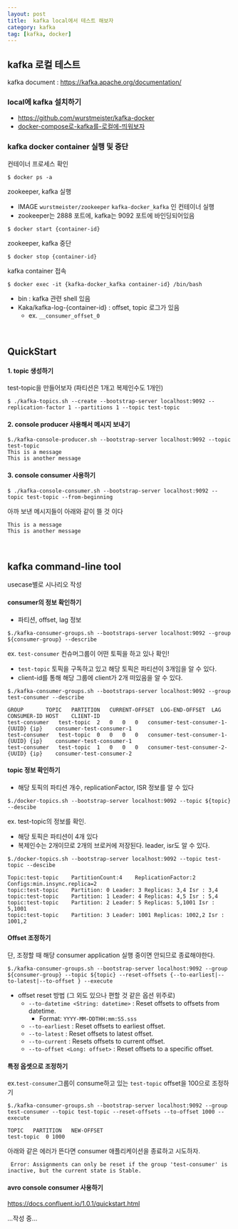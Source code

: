 ```yaml
---
layout: post
title:  kafka local에서 테스트 해보자
category: kafka
tag: [kafka, docker]
---
```


## kafka 로컬 테스트

kafka document : https://kafka.apache.org/documentation/



### local에 kafka 설치하기

* https://github.com/wurstmeister/kafka-docker
*  [docker-compose로-kafka를-로컬에-띄워보자](http://www.kwangsiklee.com/2017/03/docker-compose로-kafka를-로컬에-띄워보자/)



### kafka docker container 실행 및 중단

컨테이너 프로세스 확인

```shell
$ docker ps -a
```



zookeeper, kafka 실행

- IMAGE `wurstmeister/zookeeper` `kafka-docker_kafka` 인 컨테이너 실행
- zookeeper는 2888 포트에, kafka는 9092 포트에 바인딩되어있음

```shell
$ docker start {container-id}
```



zookeeper, kafka 중단

```shell
$ docker stop {container-id}
```



kafka container 접속

```shell
$ docker exec -it {kafka-docker_kafka container-id} /bin/bash
```

* bin : kafka 관련 shell 있음
* Kaka/kafka-log-{container-id} : offset, topic 로그가 있음
  * ex. `__consumer_offset_0`


<br>


## QuickStart

#### 1. topic 생성하기

test-topic을 만들어보자 (파티션은 1개고 복제인수도 1개인)

```shell
$ ./kafka-topics.sh --create --bootstrap-server localhost:9092 --replication-factor 1 --partitions 1 --topic test-topic
```



#### 2. console producer 사용해서 메시지 보내기

```shell
$./kafka-console-producer.sh --bootstrap-server localhost:9092 --topic test-topic
This is a message
This is another message
```



#### 3. console consumer 사용하기

```shell
$ ./kafka-console-consumer.sh --bootstrap-server localhost:9092 --topic test-topic --from-beginning
```

아까 보낸 메시지들이 아래와 같이 뜰 것 이다

```
This is a message
This is another message
```


<br>


## kafka command-line tool

usecase별로 시나리오 작성



#### consumer의 정보 확인하기

* 파티션, offset, lag 정보

```shell
$./kafka-consumer-groups.sh --bootstraps-server localhost:9092 --group ${consumer-group} --describe
```



ex. `test-consumer` 컨슈머그룹이 어떤 토픽을 하고 있나 확인!

* `test-topic` 토픽을 구독하고 있고 해당 토픽은 파티션이 3개임을 알 수 있다.
* client-id를 통해 해당 그룹에 client가 2개 떠있음을 알 수 있다.

```shell
$./kafka-consumer-groups.sh --bootstraps-server localhost:9092 --group test-consumer --describe

GROUP		TOPIC	PARTITION	CURRENT-OFFSET	LOG-END-OFFSET	LAG	CONSUMER-ID	HOST	CLIENT-ID
test-consumer	test-topic	2	0	0	0	consumer-test-consumer-1-{UUID}	{ip}	consumer-test-consumer-1
test-consumer	test-topic	0	0	0	0	consumer-test-consumer-1-{UUID}	{ip}	consumer-test-consumer-1
test-consumer	test-topic	1	0	0	0	consumer-test-consumer-2-{UUID}	{ip}	consumer-test-consumer-2
```





#### topic 정보 확인하기

* 해당 토픽의 파티션 개수, replicationFactor, ISR 정보를 알 수 있다

```shell
$./docker-topics.sh --bootstrap-server localhost:9092 --topic ${topic} --descibe
```



ex. test-topic의 정보를 확인.

* 해당 토픽은 파티션이 4개 있다
* 복제인수는 2개이므로 2개의 브로커에 저장된다. leader, isr도 알 수 있다.

```shell
$./docker-topics.sh --bootstrap-server localhost:9092 --topic test-topic --descibe

Topic:test-topic	PartitionCount:4	ReplicationFactor:2	Configs:min.insync.replica=2
topic:test-topic	Partition: 0 Leader: 3 Replicas: 3,4 Isr : 3,4
topic:test-topic	Partition: 1 Leader: 4 Replicas: 4,5 Isr : 5,4
topic:test-topic	Partition: 2 Leader: 5 Replicas: 5,1001 Isr : 5,1001
topic:test-topic	Partition: 3 Leader: 1001 Replicas: 1002,2 Isr : 1001,2
```





#### Offset 조정하기
단, 조정할 때 해당 consumer application 실행 중이면 안되므로 종료해야한다.
```shell
$./kafka-consumer-groups.sh --bootstrap-server localhost:9092 --group ${consumer-group} --topic ${topic} --reset-offsets {--to-earliest|--to-latest|--to-offset } --execute
```

* offset reset 방법 (그 외도 있으나 편할 것 같은 옵션 위주로)
  - `--to-datetime <String: datetime>` : Reset offsets to offsets from datetime. 
    - Format: `YYYY-MM-DDTHH:mm:SS.sss`
  - `--to-earliest` : Reset offsets to earliest offset.
  - `--to-latest` : Reset offsets to latest offset.
  - `--to-current` : Resets offsets to current offset.
  - `--to-offset <Long: offset>` : Reset offsets to a specific offset.



#### 특정 옵셋으로 조정하기

ex.`test-consumer`그룹이 consume하고 있는 `test-topic` offset을 100으로 조정하기

```shell
$./kafka-consumer-groups.sh --bootstrap-server localhost:9092 --group test-consumer --topic test-topic --reset-offsets --to-offset 1000 --execute

TOPIC	PARTITION	NEW-OFFSET
test-topic	0 1000
```

아래와 같은 에러가 뜬다면 consumer 애플리케이션을 종료하고 시도하자.
```
 Error: Assignments can only be reset if the group 'test-consumer' is inactive, but the current state is Stable.
```

#### avro console consumer 사용하기

https://docs.confluent.io/1.0.1/quickstart.html



...작성 중...




